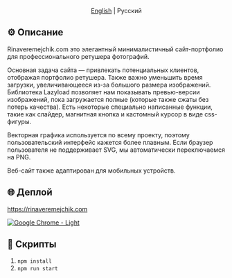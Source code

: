 <p align="center">
  <a href="https://github.com/HereHaveTheseFlowers/rinaveremejchik.com/blob/main/README.MD">English</a> |
  <span>Русский</span>
</p>

## ⚙️ Описание

Rinaveremejchik.com это элегантный минималистичный сайт-портфолио для профессионального ретушера фотографий.

Основная задача сайта — привлекать потенциальных клиентов, отображая портфолио ретушера. Также важно уменьшить время загрузки, увеличивающееся из-за большого размера изображений. Библиотека Lazyload позволяет нам показывать превью-версии изображений, пока загружается полные (которые также сжаты без потерь качества).
Есть некоторые специально написанные функции, такие как слайдер, магнитная кнопка и кастомный курсор в виде css-фигуры.

Векторная графика используется по всему проекту, поэтому пользовательский интерфейс кажется более плавным. Если браузер пользователя не поддерживает SVG, мы автоматически переключаемся на PNG.

Веб-сайт также адаптирован для мобильных устройств.

## 🌐 Деплой

https://rinaveremejchik.com

<a href="http://rinaveremejchik.com/" target="_blank" rel="noopener noreferrer">

![Google Chrome - Light](https://user-images.githubusercontent.com/106176669/198884542-0bf5206a-116b-4786-9d7e-ca54a26a3d1d.png)

</a>

## 📜 Скрипты
 1. `npm install`
 2. `npm run start`
